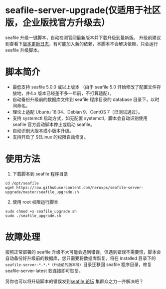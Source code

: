 # seafile-server-upgrade(仅适用于社区版，企业版找官方升级去）
seafile 升级一键脚本，自动检测官网最新版本并下载升级到最新版。
升级前建议到查看下[版本更新日志](https://manual.seafile.com/changelog/server-changelog.html)，有可能加入新的依赖，本脚本不会解决依赖，只会运行 seafile 升级脚本。

# 脚本简介
* 最低支持 seafile 5.0.0 或以上版本 （由于 seafile 5.0 开始修改了配置文件存放地，并4.x 版本已经差不多一年前，不打算适配）。
* 自动备份升级前的数据库文件到 seafile 程序目录的 database 目录下，以时间命名。
* 理论上适配 Ubuntu 16.04、Debian 9、CentOS 7（已测试通过）。
* 支持 systemctl 启动方式，如无配置 systemctl，脚本会自动识别使用 seafile 官方启动脚本停止或启动 seafile。
* 自动识别大版本或小版本升级。
* 支持开启了 SELinux 的权限自动修复。

# 使用方法
1. 下载脚本到 seafile 程序目录
```
cd /opt/seafile
wget https://raw.githubusercontent.com/neroxps/seafile-server-upgrade/master/seafile_upgrade.sh
```

2. 使用 root 权限运行脚本
```
sudo chmod +x seafile_upgrade.sh
sudo ./seafile_upgrade.sh
```

# 故障处理
按照正常部署的 seafile 升级不大可能会遇到错误，但遇到错误不需要慌，脚本会自动备份好升级前的数据库，您只需要将数据库恢复，将在 installed 目录下的 `seafile-server-*.*.*（升级前的版本号）`目录迁移回 seafile 程序目录，修复 seafile-server-latest 软连接即可恢复。

另你也可以将升级脚本的错误发到[seafile 论坛](https://bbs.seafile.com) 集群众之力一齐解决吧？
